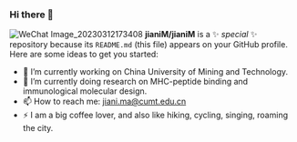 ### Hi there 👋

![WeChat Image_20230312173408](https://user-images.githubusercontent.com/87815194/224528572-d93ee523-3a60-427b-89b7-0c6189492868.jpg)
**jianiM/jianiM** is a ✨ _special_ ✨ repository because its `README.md` (this file) appears on your GitHub profile.
Here are some ideas to get you started:
- 🔭 I’m currently working on China University of Mining and Technology.
- 🌱 I’m currently doing research on MHC-peptide binding and immunological molecular design.
- 📫 How to reach me: jiani.ma@cumt.edu.cn
- ⚡ I am a big coffee lover, and also like hiking, cycling, singing, roaming the city. 

